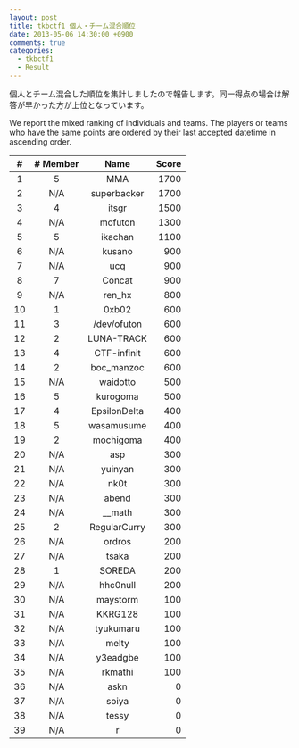 ```yaml
---
layout: post
title: tkbctf1 個人・チーム混合順位
date: 2013-05-06 14:30:00 +0900
comments: true
categories:
  - tkbctf1
  - Result
---
```


個人とチーム混合した順位を集計しましたので報告します。同一得点の場合は解答が早かった方が上位となっています。

We report the mixed ranking of individuals and teams. The players or teams who have the same points are ordered by their last accepted datetime in ascending order.

| \# | \# Member |    Name    | Score |
|:--:|:---------:|:----------:|------:|
| 1  |     5     |    MMA     | 1700  |
| 2  |    N/A    |superbacker | 1700  |
| 3  |     4     |   itsgr    | 1500  |
| 4  |    N/A    |  mofuton   | 1300  |
| 5  |     5     |  ikachan   | 1100  |
| 6  |    N/A    |   kusano   |  900  |
| 7  |    N/A    |    ucq     |  900  |
| 8  |     7     |   Concat   |  900  |
| 9  |    N/A    |  ren\_hx   |  800  |
| 10 |     1     |   0xb02    |  600  |
| 11 |     3     |/dev/ofuton |  600  |
| 12 |     2     | LUNA-TRACK |  600  |
| 13 |     4     |CTF-infinit |  600  |
| 14 |     2     |boc\_manzoc |  600  |
| 15 |    N/A    |  waidotto  |  500  |
| 16 |     5     |  kurogoma  |  500  |
| 17 |     4     |EpsilonDelta|  400  |
| 18 |     5     | wasamusume |  400  |
| 19 |     2     | mochigoma  |  400  |
| 20 |    N/A    |    asp     |  300  |
| 21 |    N/A    |  yuinyan   |  300  |
| 22 |    N/A    |    nk0t    |  300  |
| 23 |    N/A    |   abend    |  300  |
| 24 |    N/A    |  \_\_math  |  300  |
| 25 |     2     |RegularCurry|  300  |
| 26 |    N/A    |   ordros   |  200  |
| 27 |    N/A    |   tsaka    |  200  |
| 28 |     1     |   SOREDA   |  200  |
| 29 |    N/A    |  hhc0null  |  200  |
| 30 |    N/A    |  maystorm  |  100  |
| 31 |    N/A    |  KKRG128   |  100  |
| 32 |    N/A    | tyukumaru  |  100  |
| 33 |    N/A    |   melty    |  100  |
| 34 |    N/A    |  y3eadgbe  |  100  |
| 35 |    N/A    |  rkmathi   |  100  |
| 36 |    N/A    |    askn    |    0  |
| 37 |    N/A    |   soiya    |    0  |
| 38 |    N/A    |   tessy    |    0  |
| 39 |    N/A    |     r      |    0  |




